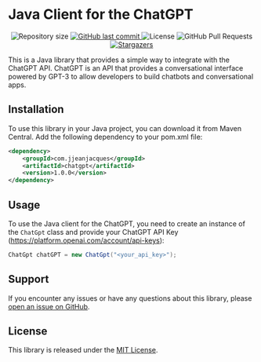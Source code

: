 # Java Client for the ChatGPT

<p align="center">
  <img alt="Repository size" src="https://img.shields.io/github/repo-size/jjeanjacques10/chatgpt-java-client?color=FFCC00">
  <a href="https://github.com/jjeanjacques10/chatgpt-java-client/commits/master">
    <img alt="GitHub last commit" src="https://img.shields.io/github/last-commit/jjeanjacques10/chatgpt-java-client?color=FFCC00">
  </a>
  <img alt="License" src="https://img.shields.io/badge/license-MIT-FFCC00">
  <img alt="GitHub Pull Requests" src="https://img.shields.io/github/issues-pr/jjeanjacques10/chatgpt-java-client?color=FFCC00" />
  <a href="https://github.com/jjeanjacques10/chatgpt-java-client/stargazers">
    <img alt="Stargazers" src="https://img.shields.io/github/stars/jjeanjacques10/chatgpt-java-client?color=FFCC00&logo=github">
  </a>
</p>

This is a Java library that provides a simple way to integrate with the ChatGPT API. ChatGPT is an API that provides a
conversational interface powered by GPT-3 to allow developers to build chatbots and conversational apps.

## Installation

To use this library in your Java project, you can download it from Maven Central. Add the following dependency to your
pom.xml file:

``` xml
<dependency>
    <groupId>com.jjeanjacques</groupId>
    <artifactId>chatgpt</artifactId>
    <version>1.0.0</version>
</dependency>
```

## Usage

To use the Java client for the ChatGPT, you need to create an instance of the `ChatGpt` class and provide your
ChatGPT API Key (https://platform.openai.com/account/api-keys):

``` java
ChatGpt chatGPT = new ChatGpt("<your_api_key>");
```

## Support

If you encounter any issues or have any questions about this library,
please [open an issue on GitHub](https://github.com/jjeanjacques10/chatgpt/issues).

## License

This library is released under the [MIT License](LICENSE).